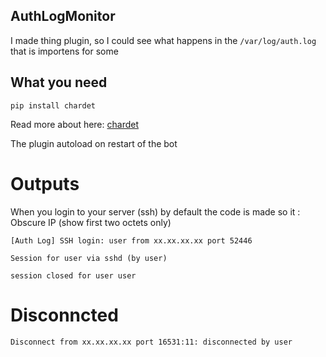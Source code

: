 ## AuthLogMonitor

I made thing plugin, so I could see what happens in the `/var/log/auth.log` that is importens for some


## What you need

`pip install chardet` 

Read more about here: 
[chardet](https://pypi.org/project/chardet/)

The plugin autoload on restart of the bot

# Outputs

When you login to your server (ssh)
by default the code is made so it : Obscure IP (show first two octets only)

`[Auth Log] SSH login: user from xx.xx.xx.xx port 52446`

`Session for user via sshd (by user)`

`session closed for user user`

# Disconncted

`Disconnect from xx.xx.xx.xx port 16531:11: disconnected by user`

